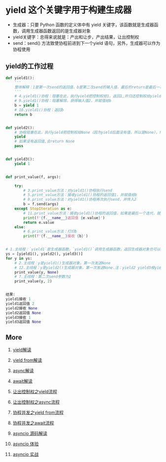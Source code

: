 # yield 这个关键字用于构建生成器

- 生成器：只要 Python 函数的定义体中有 yield 关键字，该函数就是生成器函数，调用生成器函数返回的是生成器对象
- yield关键字：总得来说就是：产出和让步，产出结果，让出控制权
- send：send() 方法致使协程前进到下一个yield 语句，另外，生成器可以作为协程使用

## yield的工作过程
``` python
def yield1():
    '''
    整体解释：1是第一次send的返回值，b是第二次send的输入值，最后的return是最后一次的返回值
    '''
    # 4.yield1()协程：阻塞在此，执行yield把控制权给1，返回1,并归还控制权给yield1()协程
    # 9.yield1()协程：阻塞解除，获得输入值2，并赋值给b
    b = yield 1
    # 10.yield1()协程：返回b
    return b


def yield2():
    # 协程阻塞在此，执行yield把控制权给None（因为yield后面没有值，所以是None），传回None给主线程，并交出控制权给主线程
    yield
    # 如果没有返回值,会return None
    pass


def yield3():
    yield 1


def print_value(f, args):

    try:
        # 3.print_value方法：对yield1()协程执行send
        # 5.print_value方法：接收yield1()协程的返回值1，并赋值给b
        # 8.print_value方法：对yield1()协程再次执行send，并传入2
        b = f.send(args)
    except StopIteration as e:
        # 11.print_value方法：接收yield1()协程的返回值，如果是最后一个迭代，就会进入到这个异常捕获
        print(f'{f.__name__}返回值 {e.value}')
        return e.value
    else:
        # 6.print_value方法：打印b
        print(f'{f.__name__}接收 {b}')


# 1.主线程：`yield1`是生成器函数，`yield1()`调用生成器函数，返回生成器对象也可以称作协程
ys = [yield1(), yield2(), yield3()]
for y in ys:
    # 2.主线程：y是yield1()生成器对象，第一次发送None
    # 12.主线程：y是yield2()生成器对象，第一次发送None.注：yield2 yield3根yield1差不多所以略过了
    print_value(y, None)
    # 7.主线程：第二次send参数为2
    print_value(y, 2)
```

```python

结果:
yield1接收 1
yield1返回值 2
yield2接收 None
yield2返回值 None
yield3接收 1
yield3返回值 None

```

## More
1. [yield解读](1.yield.md)

2. [yield from解读](2.yield_from.md)

3. [async解读](3.async.md)

4. [await解读](4.await.md)

5. [让出控制权之yield流程](5.yield_break.md)

6. [让出控制权之async流程](6.async_break.md)

7. [协程并发之yield from流程](7.yield_from_concurrent.md)

8. [协程并发之await流程](8.await_concurrent.md)

9. [asyncio 源码解读](9.asyncio.md)

10. [asyncio 体验](10.asyncio_concurrent.md)

11. [asyncio 实战](11.asyncio_sample.md)